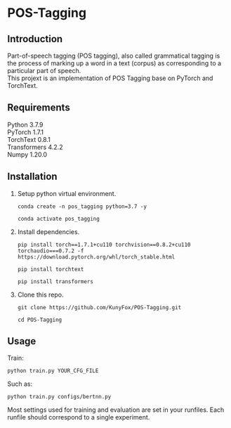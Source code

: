 # POS-Tagging
## Introduction
Part-of-speech tagging (POS tagging), also called grammatical tagging is the process of marking up a word in a text (corpus) as corresponding to a particular part of speech. \
This projext is an implementation of POS Tagging base on PyTorch and TorchText.

## Requirements 
Python 3.7.9 \
PyTorch 1.7.1 \
TorchText 0.8.1 \
Transformers 4.2.2 \
Numpy 1.20.0 

## Installation 
1. Setup python virtual environment.
    ```
    conda create -n pos_tagging python=3.7 -y 

    conda activate pos_tagging
    ```
2. Install dependencies.
    ```
    pip install torch==1.7.1+cu110 torchvision==0.8.2+cu110 torchaudio===0.7.2 -f https://download.pytorch.org/whl/torch_stable.html

    pip install torchtext 

    pip install transformers
    ```
3. Clone this repo. 
    ```
    git clone https://github.com/KunyFox/POS-Tagging.git 

    cd POS-Tagging
    ```

## Usage
 Train:
```
python train.py YOUR_CFG_FILE
```
Such as:
```
python train.py configs/bertnn.py
```
Most settings used for training and evaluation are set in your runfiles. Each runfile should correspond to a single experiment.